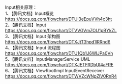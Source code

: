 Input相关原理：<br>
1、【腾讯文档】Input概览<br>
https://docs.qq.com/flowchart/DTUl3eEpuVVh4c3ht<br>
2、【腾讯文档】Input<br>
https://docs.qq.com/flowchart/DTVVGVmZOU1pBYkZL<br>
3、【腾讯文档】Input 架构图<br>
https://docs.qq.com/flowchart/DTXJtT3hpd1lRRnd6<br>
4、【腾讯文档】Input 流程图<br>
https://docs.qq.com/flowchart/DTU1Qb1J6WlJPa0Vn<br>
5、【腾讯文档】InputManagerService UML<br>
https://docs.qq.com/flowchart/DTXJETFRDbUl4aFRE<br>
6、【腾讯文档】ViewRootImpl InputEventReceiver<br>
https://docs.qq.com/flowchart/DTWVZcWNpZlV0RnR4<br>

